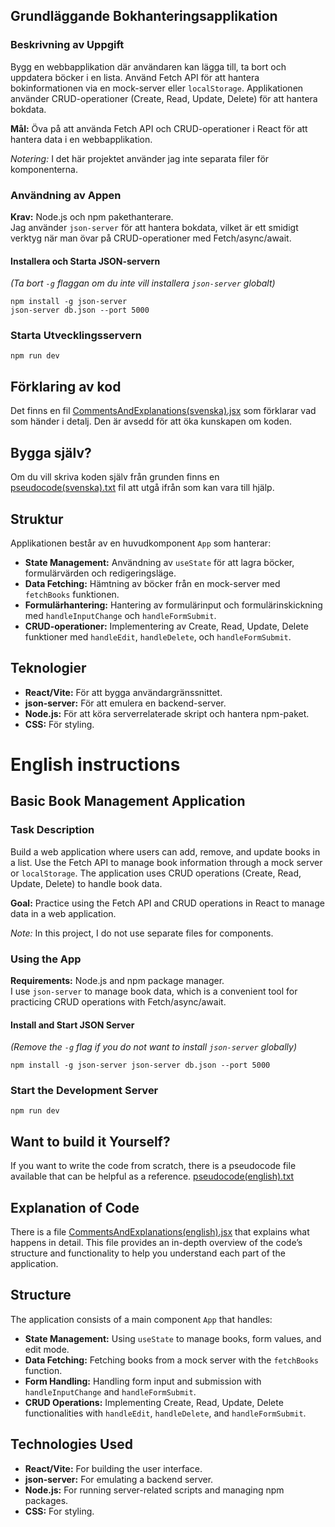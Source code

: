 ## Grundläggande Bokhanteringsapplikation

### Beskrivning av Uppgift

Bygg en webbapplikation där användaren kan lägga till, ta bort och uppdatera böcker i en lista. Använd Fetch API för att hantera bokinformationen via en mock-server eller `localStorage`. Applikationen använder CRUD-operationer (Create, Read, Update, Delete) för att hantera bokdata.

**Mål:** Öva på att använda Fetch API och CRUD-operationer i React för att hantera data i en webbapplikation.

_Notering:_ I det här projektet använder jag inte separata filer för komponenterna.

### Användning av Appen

**Krav:** Node.js och npm pakethanterare.  
Jag använder `json-server` för att hantera bokdata, vilket är ett smidigt verktyg när man övar på CRUD-operationer med Fetch/async/await.

#### Installera och Starta JSON-servern

_(Ta bort `-g` flaggan om du inte vill installera `json-server` globalt)_

```
npm install -g json-server
json-server db.json --port 5000
```

### Starta Utvecklingsservern

```
npm run dev
```

## Förklaring av kod

Det finns en fil [CommentsAndExplanations(svenska).jsx](<CommentsAndExplanations(svenska).jsx>) som förklarar vad som händer i detalj. Den är avsedd för att öka kunskapen om koden.

## Bygga själv?

Om du vill skriva koden själv från grunden finns en [pseudocode(svenska).txt](<pseudocode(svenska).txt>) fil att utgå ifrån som kan vara till hjälp.

## Struktur

Applikationen består av en huvudkomponent `App` som hanterar:

- **State Management:** Användning av `useState` för att lagra böcker, formulärvärden och redigeringsläge.
- **Data Fetching:** Hämtning av böcker från en mock-server med `fetchBooks` funktionen.
- **Formulärhantering:** Hantering av formulärinput och formulärinskickning med `handleInputChange` och `handleFormSubmit`.
- **CRUD-operationer:** Implementering av Create, Read, Update, Delete funktioner med `handleEdit`, `handleDelete`, och `handleFormSubmit`.

## Teknologier

- **React/Vite:** För att bygga användargränssnittet.
- **json-server:** För att emulera en backend-server.
- **Node.js:** För att köra serverrelaterade skript och hantera npm-paket.
- **CSS:** För styling.

# English instructions

## Basic Book Management Application

### Task Description

Build a web application where users can add, remove, and update books in a list. Use the Fetch API to manage book information through a mock server or `localStorage`. The application uses CRUD operations (Create, Read, Update, Delete) to handle book data.

**Goal:** Practice using the Fetch API and CRUD operations in React to manage data in a web application.

_Note:_ In this project, I do not use separate files for components.

### Using the App

**Requirements:** Node.js and npm package manager.  
I use `json-server` to manage book data, which is a convenient tool for practicing CRUD operations with Fetch/async/await.

#### Install and Start JSON Server

_(Remove the `-g` flag if you do not want to install `json-server` globally)_

```
npm install -g json-server json-server db.json --port 5000
```

### Start the Development Server

```
npm run dev
```

## Want to build it Yourself?

If you want to write the code from scratch, there is a pseudocode file available that can be helpful as a reference. [pseudocode(english).txt](<pseudocode(english).txt>)

## Explanation of Code

There is a file [CommentsAndExplanations(english).jsx](<CommentsAndExplanations(english).jsx>) that explains what happens in detail. This file provides an in-depth overview of the code’s structure and functionality to help you understand each part of the application.

## Structure

The application consists of a main component `App` that handles:

- **State Management:** Using `useState` to manage books, form values, and edit mode.
- **Data Fetching:** Fetching books from a mock server with the `fetchBooks` function.
- **Form Handling:** Handling form input and submission with `handleInputChange` and `handleFormSubmit`.
- **CRUD Operations:** Implementing Create, Read, Update, Delete functionalities with `handleEdit`, `handleDelete`, and `handleFormSubmit`.

## Technologies Used

- **React/Vite:** For building the user interface.
- **json-server:** For emulating a backend server.
- **Node.js:** For running server-related scripts and managing npm packages.
- **CSS:** For styling.
